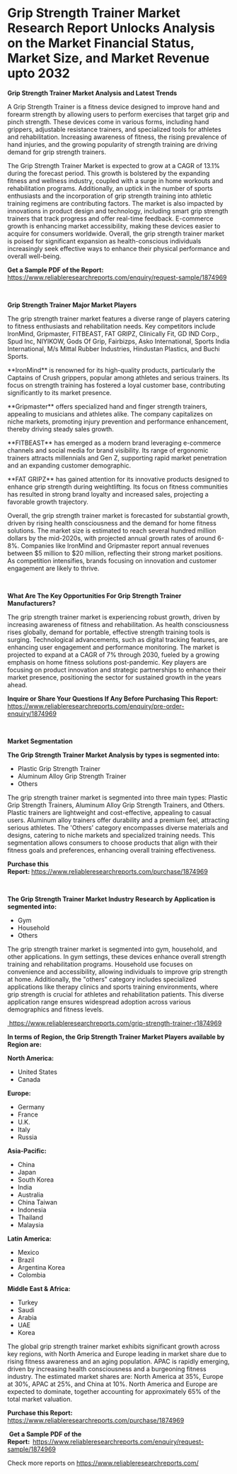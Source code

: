 <p><h1>Grip Strength Trainer Market Research Report Unlocks Analysis on the Market Financial Status, Market Size, and Market Revenue upto 2032</h1></p><p><strong>Grip Strength Trainer Market Analysis and Latest Trends</strong></p>
<p><p>A Grip Strength Trainer is a fitness device designed to improve hand and forearm strength by allowing users to perform exercises that target grip and pinch strength. These devices come in various forms, including hand grippers, adjustable resistance trainers, and specialized tools for athletes and rehabilitation. Increasing awareness of fitness, the rising prevalence of hand injuries, and the growing popularity of strength training are driving demand for grip strength trainers.</p><p>The Grip Strength Trainer Market is expected to grow at a CAGR of 13.1% during the forecast period. This growth is bolstered by the expanding fitness and wellness industry, coupled with a surge in home workouts and rehabilitation programs. Additionally, an uptick in the number of sports enthusiasts and the incorporation of grip strength training into athletic training regimens are contributing factors. The market is also impacted by innovations in product design and technology, including smart grip strength trainers that track progress and offer real-time feedback. E-commerce growth is enhancing market accessibility, making these devices easier to acquire for consumers worldwide. Overall, the grip strength trainer market is poised for significant expansion as health-conscious individuals increasingly seek effective ways to enhance their physical performance and overall well-being.</p></p>
<p><strong>Get a Sample PDF of the Report:&nbsp;</strong> <a href="https://www.reliableresearchreports.com/enquiry/request-sample/1874969?utm_campaign=2030&utm_medium=2&utm_source=Github&utm_content=ia&utm_term=09022025&utm_id=grip-strength-trainer">https://www.reliableresearchreports.com/enquiry/request-sample/1874969</a></p>
<p>&nbsp;</p>
<p><strong>Grip Strength Trainer Major Market Players</strong></p>
<p><p>The grip strength trainer market features a diverse range of players catering to fitness enthusiasts and rehabilitation needs. Key competitors include IronMind, Gripmaster, FITBEAST, FAT GRIPZ, Clinically Fit, GD IND Corp., Spud Inc, NIYIKOW, Gods Of Grip, Fairbizps, Asko International, Sports India International, M/s Mittal Rubber Industries, Hindustan Plastics, and Buchi Sports.</p><p>**IronMind** is renowned for its high-quality products, particularly the Captains of Crush grippers, popular among athletes and serious trainers. Its focus on strength training has fostered a loyal customer base, contributing significantly to its market presence.</p><p>**Gripmaster** offers specialized hand and finger strength trainers, appealing to musicians and athletes alike. The company capitalizes on niche markets, promoting injury prevention and performance enhancement, thereby driving steady sales growth.</p><p>**FITBEAST** has emerged as a modern brand leveraging e-commerce channels and social media for brand visibility. Its range of ergonomic trainers attracts millennials and Gen Z, supporting rapid market penetration and an expanding customer demographic.</p><p>**FAT GRIPZ** has gained attention for its innovative products designed to enhance grip strength during weightlifting. Its focus on fitness communities has resulted in strong brand loyalty and increased sales, projecting a favorable growth trajectory.</p><p>Overall, the grip strength trainer market is forecasted for substantial growth, driven by rising health consciousness and the demand for home fitness solutions. The market size is estimated to reach several hundred million dollars by the mid-2020s, with projected annual growth rates of around 6-8%. Companies like IronMind and Gripmaster report annual revenues between $5 million to $20 million, reflecting their strong market positions. As competition intensifies, brands focusing on innovation and customer engagement are likely to thrive.</p></p>
<p>&nbsp;</p>
<p><strong>What Are The Key Opportunities For Grip Strength Trainer Manufacturers?</strong></p>
<p><p>The grip strength trainer market is experiencing robust growth, driven by increasing awareness of fitness and rehabilitation. As health consciousness rises globally, demand for portable, effective strength training tools is surging. Technological advancements, such as digital tracking features, are enhancing user engagement and performance monitoring. The market is projected to expand at a CAGR of 7% through 2030, fueled by a growing emphasis on home fitness solutions post-pandemic. Key players are focusing on product innovation and strategic partnerships to enhance their market presence, positioning the sector for sustained growth in the years ahead.</p></p>
<p><strong>Inquire or Share Your Questions If Any Before Purchasing This Report:</strong> <a href="https://www.reliableresearchreports.com/enquiry/pre-order-enquiry/1874969?utm_campaign=2030&utm_medium=2&utm_source=Github&utm_content=ia&utm_term=09022025&utm_id=grip-strength-trainer">https://www.reliableresearchreports.com/enquiry/pre-order-enquiry/1874969</a></p>
<p>&nbsp;</p>
<p><strong>Market Segmentation</strong></p>
<p><strong>The Grip Strength Trainer Market Analysis by types is segmented into:</strong></p>
<p><ul><li>Plastic Grip Strength Trainer</li><li>Aluminum Alloy Grip Strength Trainer</li><li>Others</li></ul></p>
<p><p>The grip strength trainer market is segmented into three main types: Plastic Grip Strength Trainers, Aluminum Alloy Grip Strength Trainers, and Others. Plastic trainers are lightweight and cost-effective, appealing to casual users. Aluminum alloy trainers offer durability and a premium feel, attracting serious athletes. The 'Others' category encompasses diverse materials and designs, catering to niche markets and specialized training needs. This segmentation allows consumers to choose products that align with their fitness goals and preferences, enhancing overall training effectiveness.</p></p>
<p><strong>Purchase this Report:&nbsp;</strong><a href="https://www.reliableresearchreports.com/purchase/1874969?utm_campaign=2030&utm_medium=2&utm_source=Github&utm_content=ia&utm_term=09022025&utm_id=grip-strength-trainer">https://www.reliableresearchreports.com/purchase/1874969</a></p>
<p>&nbsp;</p>
<p><strong>The Grip Strength Trainer Market Industry Research by Application is segmented into:</strong></p>
<p><ul><li>Gym</li><li>Household</li><li>Others</li></ul></p>
<p><p>The grip strength trainer market is segmented into gym, household, and other applications. In gym settings, these devices enhance overall strength training and rehabilitation programs. Household use focuses on convenience and accessibility, allowing individuals to improve grip strength at home. Additionally, the "others" category includes specialized applications like therapy clinics and sports training environments, where grip strength is crucial for athletes and rehabilitation patients. This diverse application range ensures widespread adoption across various demographics and fitness levels.</p></p>
<p><a href="https://www.reliableresearchreports.com/grip-strength-trainer-r1874969?utm_campaign=2030&utm_medium=2&utm_source=Github&utm_content=ia&utm_term=09022025&utm_id=grip-strength-trainer">&nbsp;https://www.reliableresearchreports.com/grip-strength-trainer-r1874969</a></p>
<p><strong>In terms of Region, the Grip Strength Trainer Market Players available by Region are:</strong></p>
<p>
    <p> <strong> North America: </strong>
        <ul>
            <li>United States</li>
            <li>Canada</li>
        </ul>
        </p> 
    <p> <strong> Europe: </strong>
        <ul>
            <li>Germany</li>
            <li>France</li>
            <li>U.K.</li>
            <li>Italy</li>
            <li>Russia</li>
        </ul>
        </p> 
    <p> <strong> Asia-Pacific: </strong>
        <ul>
            <li>China</li>
            <li>Japan</li>
            <li>South Korea</li>
            <li>India</li>
            <li>Australia</li>
            <li>China Taiwan</li>
            <li>Indonesia</li>
            <li>Thailand</li>
            <li>Malaysia</li>
        </ul>
        </p> 
    <p> <strong> Latin America: </strong>
        <ul>
            <li>Mexico</li>
            <li>Brazil</li>
            <li>Argentina Korea</li>
            <li>Colombia</li>
        </ul>
        </p> 
    <p> <strong> Middle East & Africa: </strong>
        <ul>
            <li>Turkey</li>
            <li>Saudi</li>
            <li>Arabia</li>
            <li>UAE</li>
            <li>Korea</li>
        </ul>
    </p>
    </p>
<p><p>The global grip strength trainer market exhibits significant growth across key regions, with North America and Europe leading in market share due to rising fitness awareness and an aging population. APAC is rapidly emerging, driven by increasing health consciousness and a burgeoning fitness industry. The estimated market shares are: North America at 35%, Europe at 30%, APAC at 25%, and China at 10%. North America and Europe are expected to dominate, together accounting for approximately 65% of the total market valuation.</p></p>
<p><strong>Purchase this Report: </strong><a href="https://www.reliableresearchreports.com/purchase/1874969?utm_campaign=2030&utm_medium=2&utm_source=Github&utm_content=ia&utm_term=09022025&utm_id=grip-strength-trainer">https://www.reliableresearchreports.com/purchase/1874969</a></p>
<p>&nbsp;<strong>Get a Sample PDF of the Report:&nbsp;&nbsp;</strong><a href="https://www.reliableresearchreports.com/enquiry/request-sample/1874969?utm_campaign=2030&utm_medium=2&utm_source=Github&utm_content=ia&utm_term=09022025&utm_id=grip-strength-trainer">https://www.reliableresearchreports.com/enquiry/request-sample/1874969</a></p>
<p><strong></strong></p>
<p>Check more reports on <a href="https://www.reliableresearchreports.com/?utm_campaign=2030&utm_medium=2&utm_source=Github&utm_content=ia&utm_term=09022025&utm_id=grip-strength-trainer">https://www.reliableresearchreports.com/</a></p>